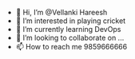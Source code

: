 - 👋 Hi, I’m @Vellanki Hareesh
- 👀 I’m interested in playing cricket
- 🌱 I’m currently learning DevOps
- 💞️ I’m looking to collaborate on ...
- 📫 How to reach me 9859666666

<!---
VellankiH/VellankiH is a ✨ special ✨ repository because its `README.md` (this file) appears on your GitHub profile.
You can click the Preview link to take a look at your changes.
--->
